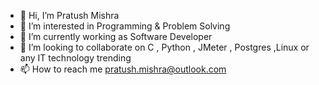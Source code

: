 - 👋 Hi, I’m Pratush Mishra
- 👀 I’m interested in Programming & Problem Solving
- 🌱 I’m currently working as Software Developer
- 💞️ I’m looking to collaborate on C , Python , JMeter , Postgres ,Linux or any IT technology trending 
- 📫 How to reach me pratush.mishra@outlook.com

<!---
pratushdevelopment/pratushdevelopment is a ✨ special ✨ repository because its `README.md` (this file) appears on your GitHub profile.
You can click the Preview link to take a look at your changes.
--->
